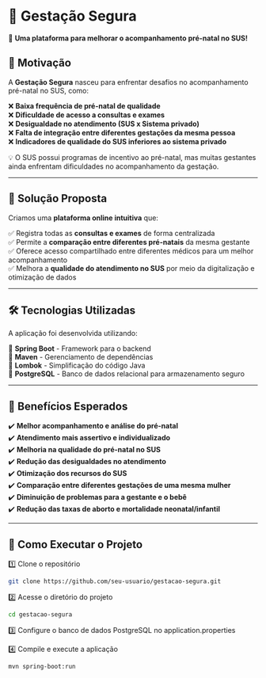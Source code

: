 # 🤰 Gestação Segura  

📌 **Uma plataforma para melhorar o acompanhamento pré-natal no SUS!**  

## 🚀 Motivação  

A **Gestação Segura** nasceu para enfrentar desafios no acompanhamento pré-natal no SUS, como:  

❌ **Baixa frequência de pré-natal de qualidade**  
❌ **Dificuldade de acesso a consultas e exames**  
❌ **Desigualdade no atendimento (SUS x Sistema privado)**  
❌ **Falta de integração entre diferentes gestações da mesma pessoa**  
❌ **Indicadores de qualidade do SUS inferiores ao sistema privado**  

💡 O SUS possui programas de incentivo ao pré-natal, mas muitas gestantes ainda enfrentam dificuldades no acompanhamento da gestação.  

---

## 🎯 Solução Proposta  

Criamos uma **plataforma online intuitiva** que:  

✅ Registra todas as **consultas e exames** de forma centralizada  
✅ Permite a **comparação entre diferentes pré-natais** da mesma gestante  
✅ Oferece acesso compartilhado entre diferentes médicos para um melhor acompanhamento  
✅ Melhora a **qualidade do atendimento no SUS** por meio da digitalização e otimização de dados  

---

## 🛠️ Tecnologias Utilizadas  

A aplicação foi desenvolvida utilizando:  

🔹 **Spring Boot** - Framework para o backend  
🔹 **Maven** - Gerenciamento de dependências  
🔹 **Lombok** - Simplificação do código Java  
🔹 **PostgreSQL** - Banco de dados relacional para armazenamento seguro  

---

## 🎯 Benefícios Esperados  

✔️ **Melhor acompanhamento e análise do pré-natal**  
✔️ **Atendimento mais assertivo e individualizado**  
✔️ **Melhoria na qualidade do pré-natal no SUS**  
✔️ **Redução das desigualdades no atendimento**  
✔️ **Otimização dos recursos do SUS**  
✔️ **Comparação entre diferentes gestações de uma mesma mulher**  
✔️ **Diminuição de problemas para a gestante e o bebê**  
✔️ **Redução das taxas de aborto e mortalidade neonatal/infantil**  

---

## 📌 Como Executar o Projeto  

1️⃣ Clone o repositório  
```bash
git clone https://github.com/seu-usuario/gestacao-segura.git
```

2️⃣ Acesse o diretório do projeto
```bash
cd gestacao-segura
```

3️⃣ Configure o banco de dados PostgreSQL no application.properties

4️⃣ Compile e execute a aplicação
```bash
mvn spring-boot:run
```



